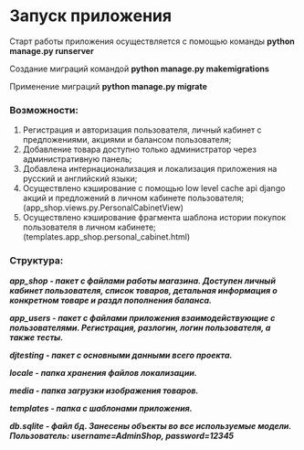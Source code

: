 # Запуск приложения
   Старт работы приложения осуществляется с помощью команды **python manage.py runserver**
   
   Создание миграций командой **python manage.py makemigrations**
   
   Применение миграций **python manage.py migrate**
   
###  Возможности: 

1) Регистрация и авторизация пользователя, личный кабинет с предложениями, акциями и балансом пользователя; 
2) Добавление товара доступно только администратор через административную панель;
3) Добавлена интернационализация и локализация приложения на русский и английский языки; 
4) Осуществлено кэширование с помощью low level cache api django акций и предложений в личном кабинете пользователя; (app_shop.views.py.PersonalCabinetView) 
5) Осуществлено кэширование фрагмента шаблона истории покупок пользователя в личном кабинете; (templates.app_shop.personal_cabinet.html)

### Структура:

   **_app_shop - пакет с файлами работы магазина. Доступен личный кабинет пользователя, список товаров, детальная информация о конкретном товаре и раздл пополнения баланса._**
  
   **_app_users - пакет с файлами приложения взаимодействующие с пользователями. Регистрация, разлогин, логин пользователя, а также тесты._**
   
   **_djtesting - пакет с основными данными всего проекта._**
   
   **_locale - папка хранения файлов локализации._**
   
   **_media - папка загрузки изображения товаров._**
   
   **_templates - папка с шаблонами приложения._**
   
   **_db.sqlite - файл бд. Занесены объекты во все используемые модели. Пользователь: username=AdminShop, password=12345_**
  

